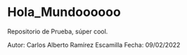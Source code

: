 # Hola_Mundoooooo
Repositorio de Prueba, súper cool.


Autor: Carlos Alberto Ramírez Escamilla
Fecha: 09/02/2022
